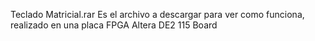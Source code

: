 Teclado Matricial.rar Es el archivo a descargar para ver como funciona, realizado en una placa FPGA Altera DE2 115 Board
